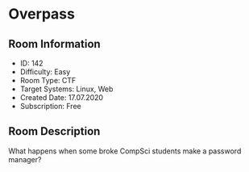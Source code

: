 ﻿# Overpass

## Room Information
- ID: 142
- Difficulty: Easy
- Room Type: CTF
- Target Systems: Linux, Web
- Created Date: 17.07.2020
- Subscription: Free

## Room Description
What happens when some broke CompSci students make a password manager?
